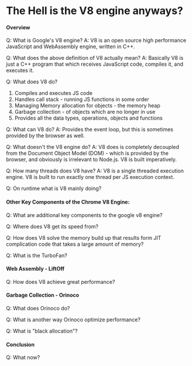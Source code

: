 # The Hell is the V8 engine anyways?

#### Overview

Q: What is Google's V8 engine?
A: V8 is an open source high performance JavaScript and WebAssembly engine, written in C++.

Q: What does the above definition of V8 actually mean?
A: Basically V8 is just a C++ program that which receives JavaScript code, compiles it, and executes it.

Q: What does V8 do?

1. Compiles and executes JS code
2. Handles call stack - running JS functions in some order
3. Managing Memory allocation for objects - the memory heap
4. Garbage collection - of objects which are no longer in use
5. Provides all the data types, operations, objects and functions

Q: What can V8 do?
A: Provides the event loop, but this is sometimes provided by the browser as well.

Q: What doesn't the V8 engine do?
A: V8 does is completely decoupled from the Document Object Model (DOM) - which is provided by the browser, and obviously is irrelevant to Node.js. V8 is built imperatively.

Q: How many threads does V8 have?
A: V8 is a single threaded execution engine. V8 is built to run exactly one thread per JS execution context.

Q: On runtime what is V8 mainly doing?

#### Other Key Components of the Chrome V8 Engine:

Q: What are additional key components to the google v8 engine?

Q: Where does V8 get its speed from?

Q: How does V8 solve the memory build up that results form JIT complication code that takes a large amount of memory?

Q: What is the TurboFan?

#### Web Assembly - LiftOff

Q: How does V8 achieve great performance?

#### Garbage Collection - Orinoco

Q: What does Orinoco do?

Q: What is another way Orinoco optimize performance?

Q: What is "black allocation"?

#### Conclusion

Q: What now?
